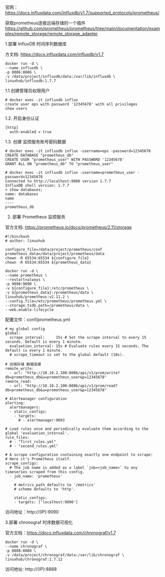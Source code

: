 官网：https://docs.influxdata.com/influxdb/v1.7/supported_protocols/prometheus/

获取prometheus连接远端存储的一个插件  
https://github.com/prometheus/prometheus/tree/main/documentation/examples/remote_storage/remote_storage_adapter


1.部署 InfluxDB 时间序列数据库

方文档: https://docs.influxdata.com/influxdb/v1.7
```
docker run -d \
--name influxdb \
-p 8086:8086 \
-v /data/project/influxdb/data:/var/lib/influxdb \
linuxhub/influxdb:1.7.7
```

1.1.创建管理员权限用户
```
# docker exec -it influxdb influx
create user ops with password '12345678' with all privileges
show users
```

1.2. 开启身份认证
```
[http]
  auth-enabled = true
```

1.3. 创建 监控服务账号密码数据
```
# docker exec -it influxdb influx -username=ops -password=12345678
CREATE DATABASE "prometheus_db"
CREATE USER "prometheus_user" WITH PASSWORD '12345678'
GRANT ALL ON "prometheus_db" TO "prometheus_user"

# docker exec -it influxdb influx -username=prometheus_user -password=12345678
Connected to http://localhost:8086 version 1.7.7
InfluxDB shell version: 1.7.7
> show databases;
name: databases
name
----
prometheus_db
```

2. 部署 Prometheus 监控服务

官方文档: https://prometheus.io/docs/prometheus/2.11/storage

```
#!/bin/bash
# author: linuxhub

configure_file=/data/project/prometheus/conf
prometheus_data=/data/project/prometheus/data
chown -R 65534:65534 ${configure_file}
chown -R 65534:65534 ${prometheus_data}

docker run -d \
--name prometheus \
--restart=always \
-p 9090:9090 \
-v ${configure_file}:/etc/prometheus \
-v ${prometheus_data}:/prometheus/data \
linuxhub/prometheus:v2.11.2 \
--config.file=/etc/prometheus/prometheus.yml \
--storage.tsdb.path=/prometheus/data \
--web.enable-lifecycle
```


配置文件：conf/prometheus.yml
```
# my global config
global:
  scrape_interval:     15s # Set the scrape interval to every 15 seconds. Default is every 1 minute.
  evaluation_interval: 15s # Evaluate rules every 15 seconds. The default is every 1 minute.
  # scrape_timeout is set to the global default (10s).

# 远端存储 数据连接
remote_write:
  - url: "http://10.10.2.100:8086/api/v1/prom/write?db=prometheus_db&u=prometheus_user&p=12345678"
remote_read:
  - url: "http://10.10.2.100:8086/api/v1/prom/read?db=prometheus_db&u=prometheus_user&p=12345678"

# Alertmanager configuration
alerting:
  alertmanagers:
  - static_configs:
    - targets:
      # - alertmanager:9093

# Load rules once and periodically evaluate them according to the global 'evaluation_interval'.
rule_files:
  # - "first_rules.yml"
  # - "second_rules.yml"

# A scrape configuration containing exactly one endpoint to scrape:
# Here it's Prometheus itself.
scrape_configs:
  # The job name is added as a label `job=<job_name>` to any timeseries scraped from this config.
  - job_name: 'prometheus'

    # metrics_path defaults to '/metrics'
    # scheme defaults to 'http'.

    static_configs:
    - targets: ['localhost:9090']
```

访问地址：http://{IP}:9090


3.部署 chronograf 时序数据可视化

官方文档：https://docs.influxdata.com/chronograf/v1.7
```
docker run -d \
--name chronograf \
-p 8888:8888 \
-v /data/project/chronograf/data:/var/lib/chronograf \
linuxhub/chronograf:1.7.12
```

访问地址: http://{IP}:8888
